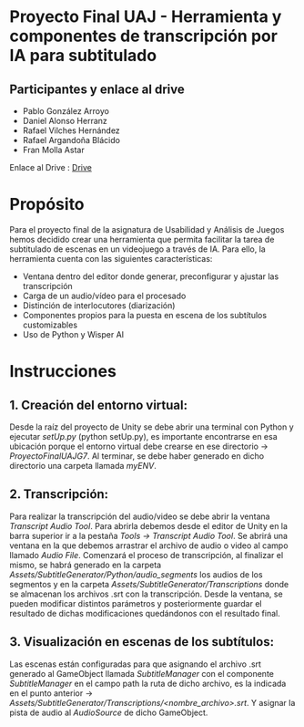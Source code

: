 # **Proyecto Final UAJ - Herramienta y componentes de transcripción por IA para subtitulado**

## **Participantes y enlace al drive**

- Pablo González Arroyo
- Daniel Alonso Herranz
- Rafael Vilches Hernández
- Rafael Argandoña Blácido
- Fran Molla Astar

Enlace al Drive : [Drive](https://drive.google.com/drive/folders/1a08olHUXmRyknzD2CMK9ixYf7XTkIO1D?usp=sharing)

# **Propósito**

Para el proyecto final de la asignatura de Usabilidad y Análisis de Juegos hemos decidido crear una herramienta que permita facilitar la tarea de subtitulado de escenas en un videojuego a través de IA. Para ello, la herramienta cuenta con las siguientes características:
- Ventana dentro del editor donde generar, preconfigurar y ajustar las transcripción
- Carga de un audio/vídeo para el procesado
- Distinción de interlocutores (diarización)
- Componentes propios para la puesta en escena de los subtítulos customizables
- Uso de Python y Wisper AI

# **Instrucciones**

## **1. Creación del entorno virtual:** 
Desde la raíz del proyecto de Unity se debe abrir una terminal con Python y ejecutar *setUp.py* (python setUp.py), es importante encontrarse en esa ubicación porque el entorno virtual debe crearse en ese directorio -> *ProyectoFinalUAJG7*. Al terminar, se debe haber generado en dicho directorio una carpeta llamada *myENV*.
## **2. Transcripción:** 
Para realizar la transcripción del audio/video se debe abrir la ventana *Transcript Audio Tool*. Para abrirla debemos desde el editor de Unity en la barra superior ir a la pestaña *Tools -> Transcript Audio Tool*. Se abrirá una ventana en la que debemos arrastrar el archivo de audio o video al campo llamado *Audio File*. Comenzará el proceso de transcripción, al finalizar el mismo, se habrá generado en la carpeta *Assets/SubtitleGenerator/Python/audio_segments* los audios de los segmentos y en la carpeta *Assets/SubtitleGenerator/Transcriptions* donde se almacenan los archivos .srt con la transcripción. Desde la ventana, se pueden modificar distintos parámetros y posteriormente guardar el resultado de dichas modificaciones quedándonos con el resultado final.
## **3. Visualización en escenas de los subtítulos:**
Las escenas están configuradas para que asignando el archivo .srt generado al GameObject llamada *SubtitleManager* con el componente *SubtitleManager* en el campo path la ruta de dicho archivo, es la indicada en el punto anterior -> *Assets/SubtitleGenerator/Transcriptions/<nombre_archivo>.srt*. Y asignar la pista de audio al *AudioSource* de dicho GameObject.
